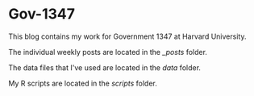 # Gov-1347

This blog contains my work for Government 1347 at Harvard University.

The individual weekly posts are located in the *_posts* folder.

The data files that I've used are located in the *data* folder.

My R scripts are located in the *scripts* folder.
